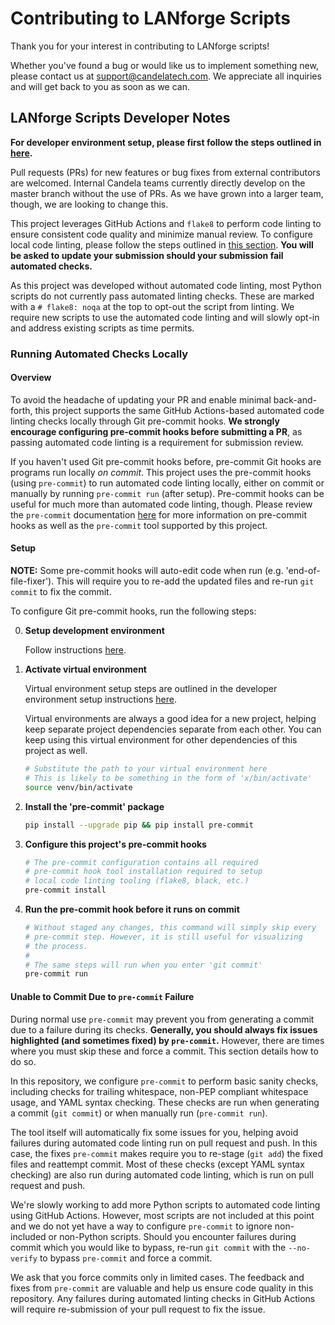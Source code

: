 # Contributing to LANforge Scripts

Thank you for your interest in contributing to LANforge scripts!

Whether you've found a bug or would like us to implement something new, please contact us at [support@candelatech.com](mailto:support@candelatech.com). We appreciate all inquiries and will get back to you as soon as we can.

## LANforge Scripts Developer Notes

**For developer environment setup, please first follow the steps outlined in [here](./py-scripts/README.md#cloning-from-git-repository-usage).**

Pull requests (PRs) for new features or bug fixes from external contributors are welcomed. Internal Candela teams currently directly develop on the master branch without the use of PRs. As we have grown into a larger team, though, we are looking to change this.

This project leverages GitHub Actions and `flake8` to perform code linting to ensure consistent code quality and minimize manual review. To configure local code linting, please follow the steps outlined in [this section](#local-code-linting). **You will be asked to update your submission should your submission fail automated checks.**

As this project was developed without automated code linting, most Python scripts do not currently pass automated linting checks. These are marked with a `# flake8: noqa` at the top to opt-out the script from linting. We require new scripts to use the automated code linting and will slowly opt-in and address existing scripts as time permits.

### Running Automated Checks Locally

#### Overview

To avoid the headache of updating your PR and enable minimal back-and-forth, this project supports the same GitHub Actions-based automated code linting checks locally through Git pre-commit hooks. **We strongly encourage configuring pre-commit hooks before submitting a PR**, as passing automated code linting is a requirement for submission review.

If you haven't used Git pre-commit hooks before, pre-commit Git hooks are programs run locally *on commit*. This project uses the pre-commit hooks (using `pre-commit`) to run automated code linting locally, either on commit or manually by running `pre-commit run` (after setup). Pre-commit hooks can be useful for much more than automated code linting, though. Please review the `pre-commit` documentation [here](https://pre-commit.com/) for more information on pre-commit hooks as well as the `pre-commit` tool supported by this project.

#### Setup

**NOTE:** Some pre-commit hooks will auto-edit code when run (e.g. 'end-of-file-fixer'). This will require you to re-add the updated files and re-run `git commit` to fix the commit.

To configure Git pre-commit hooks, run the following steps:

0. **Setup development environment**

    Follow instructions [here](./py-scripts/README.md#cloning-from-git-repository-usage).

1. **Activate virtual environment**

    Virtual environment setup steps are outlined in the developer environment setup instructions [here](./py-scripts/README.md#cloning-from-git-repository-usage).

    Virtual environments are always a good idea for a new project, helping keep separate project
    dependencies separate from each other. You can keep using this virtual environment for other dependencies of this project as well.

    ```Bash
    # Substitute the path to your virtual environment here
    # This is likely to be something in the form of 'x/bin/activate'
    source venv/bin/activate
    ```

2. **Install the 'pre-commit' package**
    ```Bash
    pip install --upgrade pip && pip install pre-commit
    ```

3. **Configure this project's pre-commit hooks**
    ```Bash
    # The pre-commit configuration contains all required
    # pre-commit hook tool installation required to setup
    # local code linting tooling (flake8, black, etc.)
    pre-commit install
    ```

4. **Run the pre-commit hook before it runs on commit**
    ```Bash
    # Without staged any changes, this command will simply skip every
    # pre-commit step. However, it is still useful for visualizing
    # the process.
    #
    # The same steps will run when you enter 'git commit'
    pre-commit run
    ```

#### Unable to Commit Due to `pre-commit` Failure

During normal use `pre-commit` may prevent you from generating a commit due to a failure during its checks. **Generally, you should always fix issues highlighted (and sometimes fixed) by `pre-commit`.** However, there are times where you must skip these and force a commit. This section details how to do so.

In this repository, we configure `pre-commit` to perform basic sanity checks, including checks for trailing whitespace, non-PEP compliant whitespace usage, and YAML syntax checking. These checks are run when generating a commit (`git commit`) or when manually run (`pre-commit run`).

The tool itself will automatically fix some issues for you, helping avoid failures during automated code linting run on pull request and push. In this case, the fixes `pre-commit` makes require you to re-stage (`git add`) the fixed files and reattempt commit. Most of these checks (except YAML syntax checking) are also run during automated code linting, which is run on pull request and push.

We're slowly working to add more Python scripts to automated code linting using GitHub Actions. However, most scripts are not included at this point and we do not yet have a way to configure `pre-commit` to ignore non-included or non-Python scripts. Should you encounter failures during commit which you would like to bypass, re-run `git commit` with the `--no-verify` to bypass `pre-commit` and force a commit.

We ask that you force commits only in limited cases. The feedback and fixes from `pre-commit` are valuable and help us ensure code quality in this repository. Any failures during automated linting checks in GitHub Actions will require re-submission of your pull request to fix the issue.
